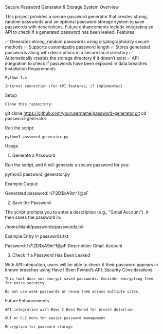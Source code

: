 Secure Password Generator & Storage System
Overview

This project provides a secure password generator that creates strong, random passwords and an optional password storage system to save passwords with descriptions. Future enhancements include integrating an API to check if a generated password has been leaked.
Features

✅ Generates strong, random passwords using cryptographically secure methods
✅ Supports customizable password length
✅ Stores generated passwords along with descriptions in a secure local directory
✅ Automatically creates the storage directory if it doesn’t exist
✅ API integration to check if passwords have been exposed in data breaches
Installation
Requirements

    Python 3.x

    Internet connection (for API features, if implemented)

Setup

    Clone this repository:

git clone https://github.com/yourusername/password-generator.git
cd password-generator

Run the script:

    python3 password_generator.py

Usage
1. Generate a Password

Run the script, and it will generate a secure password for you:

python3 password_generator.py

Example Output:

Generated password: h7!2D$xA9m^1@pF

2. Save the Password

The script prompts you to enter a description (e.g., "Gmail Account"). It then saves the password in:

/home/blank/passwords/passwords.txt

Example Entry in passwords.txt:

Password: h7!2D$xA9m^1@pF
Description: Gmail Account

3. Check If a Password Has Been Leaked

With API integration, users will be able to check if their password appears in known breaches using Have I Been Pwned’s API.
Security Considerations

    This tool does not encrypt saved passwords. Consider encrypting them for extra security.

    Do not use weak passwords or reuse them across multiple sites.

Future Enhancements

    API integration with Have I Been Pwned for breach detection

    GUI or CLI menu for easier password management

    Encryption for password storage
